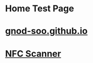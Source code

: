 # Home Test Page
# [gnod-soo.github.io](https://gnod-soo.github.io)


# [NFC Scanner](https://gnod-soo.github.io/nfc/pwa.html)
